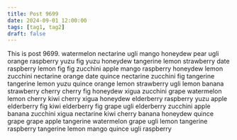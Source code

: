 ```yaml
---
title: Post 9699
date: 2024-09-01 12:00:00
tags: [tag1, tag2]
draft: false
---
```

This is post 9699.
watermelon
nectarine
ugli
mango
honeydew
pear
ugli
orange
raspberry
yuzu
fig
yuzu
honeydew
tangerine
lemon
strawberry
date
raspberry
lemon
fig
fig
zucchini
apple
mango
raspberry
honeydew
lemon
zucchini
nectarine
orange
date
quince
nectarine
zucchini
fig
tangerine
tangerine
lemon
yuzu
quince
orange
lemon
strawberry
ugli
lemon
banana
strawberry
cherry
cherry
fig
honeydew
xigua
zucchini
grape
watermelon
lemon
cherry
kiwi
cherry
xigua
honeydew
elderberry
raspberry
yuzu
apple
elderberry
fig
kiwi
elderberry
fig
grape
ugli
elderberry
zucchini
apple
banana
zucchini
xigua
nectarine
kiwi
cherry
banana
honeydew
quince
grape
grape
apple
tangerine
watermelon
grape
ugli
lemon
tangerine
raspberry
tangerine
lemon
mango
quince
ugli
raspberry
